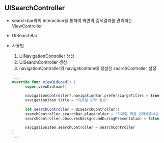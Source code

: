 ## UISearchController
- search bar와의 interaction을 통하여 화면의 검색결과를 관리하는 ViewController
- UISearchBar: 

- 사용법  
  1. UINavigationController 생성
  2. UISearchController 생성
  3. navigationController의 navigationItem에 생성한 searchController 설정 <br>

  ```swift
  ...
  override func viewDidLoad() {
        super.viewDidLoad()
        
        navigationController?.navigationBar.prefersLargeTitles = true
        navigationItem.title = "지하철 도착 정보"
        
        let searchController = UISearchController()
        searchController.searchBar.placeholder = "지하철 역을 입력해주세요."
        searchController.obscuresBackgroundDuringPresentation = false
        
        navigationItem.searchController = searchController
  }
  ...
  ```
